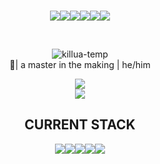 ### 
<p align="center"><a href="https://www.facebook.com/miggypawaon/"><img src="https://img.shields.io/badge/Facebook-1877F2?style=for-the-badge&logo=facebook&logoColor=white"></img></a><a href="https://twitter.com/miggy_pawaon"><img src="https://img.shields.io/badge/Twitter-1DA1F2?style=for-the-badge&logo=twitter&logoColor=white"></img></a><a href="https://www.linkedin.com/in/louispawaon/"><img src="https://img.shields.io/badge/LinkedIn-0077B5?style=for-the-badge&logo=linkedin&logoColor=white"></img></a><a href="https://www.hackerrank.com/tremor6916"><img src="https://img.shields.io/badge/-Hackerrank-2EC866?style=for-the-badge&logo=HackerRank&logoColor=white"></img></a><a href="https://www.freecodecamp.org/louispawaon"><img src="https://img.shields.io/badge/free%20code%20camp-27273D?style=for-the-badge&logo=freecodecamp&logoColor=white"></img></a><a href="https://leetcode.com/louispawaon/"><img src="https://img.shields.io/badge/-LeetCode-FFA116?style=for-the-badge&logo=LeetCode&logoColor=black"></img></a></p>
<br>
<p align="center">
<img align="center" alt="killua-temp" src="https://raw.githubusercontent.com/tremor6916/tremor6916/main/musashi.gif" style="max-width;100">
<br>
👹| a master in the making | he/him 
</p>
<p align="center">
<img align="center" src="https://github-readme-stats.vercel.app/api?username=louispawaon&show_icons=true&theme=tokyonight">
  <br>
<img align="center" src="http://github-readme-streak-stats.herokuapp.com?user=louispawaon&theme=tokyonight&hide_border=true">

</p>

<h2 align="center">CURRENT STACK</h2>
<p align="center">
  <img src="https://img.shields.io/badge/TypeScript-007ACC?style=for-the-badge&logo=typescript&logoColor=white"></img><img src="https://img.shields.io/badge/Next-black?style=for-the-badge&logo=next.js&logoColor=white"></img><img src="https://img.shields.io/badge/React-20232A?style=for-the-badge&logo=react&logoColor=61DAFB"></img><img src="https://img.shields.io/badge/express.js-%23404d59.svg?style=for-the-badge&logo=express&logoColor=%2361DAFB"></img><img src="https://img.shields.io/badge/Tailwind_CSS-38B2AC?style=for-the-badge&logo=tailwind-css&logoColor=white"></img>
</p>
<!--
**tremor6916/tremor6916** is a ✨ _special_ ✨ repository because its `README.md` (this file) appears on your GitHub profile.

Here are some ideas to get you started:

- 🔭 I’m currently working on ...
- 🌱 I’m currently learning ...
- 👯 I’m looking to collaborate on ...
- 🤔 I’m looking for help with ...
- 💬 Ask me about ...
- 📫 How to reach me: ...
- 😄 Pronouns: ...
- ⚡ Fun fact: ...
-->
